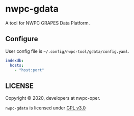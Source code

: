 # nwpc-gdata

A tool for NWPC GRAPES Data Platform.

## Configure

User config file is `~/.config/nwpc-tool/gdata/config.yaml`.

```yaml
indexdb:
  hosts:
    - "host:port"
```

## LICENSE

Copyright &copy; 2020, developers at nwpc-oper.

`nwpc-gdata` is licensed under [GPL v3.0](LICENSE.md)